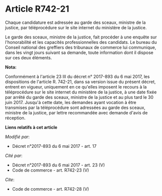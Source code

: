 # Article R742-21

Chaque candidature est adressée au garde des sceaux, ministre de la justice, par téléprocédure sur le site internet du
ministère de la justice.

Le garde des sceaux, ministre de la justice, fait procéder à une enquête sur l'honorabilité et les capacités professionnelles
des candidats. Le bureau du Conseil national des greffiers des tribunaux de commerce lui communique, dans les vingt jours
suivant sa demande, toute information dont il dispose sur ces deux éléments.

**Nota:**

Conformément à l'article 23 III du décret n° 2017-893 du 6 mai 2017, les dispositions de l'article R. 742-21, dans sa version
issue du présent décret, entrent en vigueur, uniquement en ce qu'elles imposent le recours à la téléprocédure sur le site
internet du ministère de la justice, à une date fixée par arrêté du garde des sceaux, ministre de la justice et au plus tard
le 30 juin 2017. Jusqu'à cette date, les demandes ayant vocation à être transmises par la téléprocédure sont adressées au
garde des sceaux, ministre de la justice, par lettre recommandée avec demande d'avis de réception.

**Liens relatifs à cet article**

_Modifié par_:

  - Décret n°2017-893 du 6 mai 2017 - art. 17

_Cité par_:

  - Décret n°2017-893 du 6 mai 2017 - art. 23 (V)
  - Code de commerce - art. R742-23 (V)

_Cite_:

  - Code de commerce - art. R742-28 (V)

